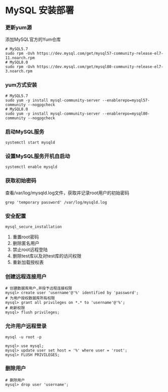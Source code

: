 # MySQL 安装部署

### 更新yum源
添加MySQL官方的Yum仓库

```shell
# MySQL5.7
sudo rpm -Uvh https://dev.mysql.com/get/mysql57-community-release-el7-11.noarch.rpm
# MySQL8.0
sudo rpm -Uvh https://dev.mysql.com/get/mysql80-community-release-el7-3.noarch.rpm
```

### yum方式安装

```shell
# MySQL5.7
sudo yum -y install mysql-community-server --enablerepo=mysql57-community --nogpgcheck
# MySQL8.0
sudo yum -y install mysql-community-server --enablerepo=mysql80-community --nogpgcheck
```

### 启动MySQL服务
```shell
systemctl start mysqld
```

### 设置MySQL服务开机自启动

```shell
systemctl enable mysqld
```

### 获取初始密码
查看/var/log/mysqld.log文件，获取并记录root用户的初始密码

```shell
grep 'temporary password' /var/log/mysqld.log
```
### 安全配置 
```shell
mysql_secure_installation
```

1. 重置root密码
2. 删除匿名用户
3. 禁止root远程登陆
4. 删除test库以及对test库的访问权限
5. 重新加载授权表

### 创建远程连接用户

```shell
# 创建数据库用户,并授予远程连接权限
mysql> create user 'username'@'%' identified by 'password';
# 为用户授权数据库所有权限
mysql> grant all privileges on *.* to 'username'@'%';
# 刷新权限
mysql> flush privileges;
```

### 允许用户远程登录

```shell
mysql -u root -p

mysql> use mysql;
mysql> update user set host = '%' where user = 'root';
mysql> FLUSH PRIVILEGES;
```

### 删除用户

```shell
# 删除用户 
mysql> drop user 'username'; 
```